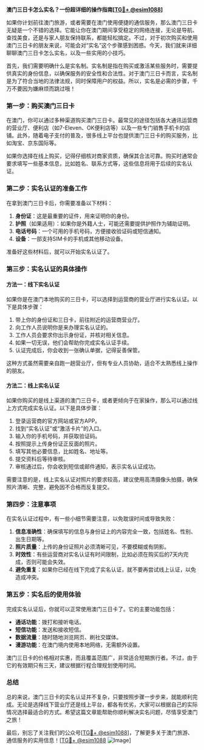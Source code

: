 **澳门三日卡怎么实名？一份超详细的操作指南[[TG💪+ @esim1088](https://t.me/s/esim1088)]**

如果你计划前往澳门旅游，或者需要在澳门使用便捷的通信服务，那么澳门三日卡无疑是一个不错的选择。它能让你在澳门期间享受稳定的网络连接，无论是导航、查找美食，还是与家人朋友保持联系，都能轻松搞定。不过，对于初次购买和使用澳门三日卡的朋友来说，可能会对“实名”这个步骤感到困惑。今天，我们就来详细聊聊澳门三日卡怎么实名，以及一些实用的小技巧。

首先，我们需要明确什么是实名制。实名制是指在购买或激活某些服务时，需要提供真实的身份信息，以确保服务的安全性和合法性。对于澳门三日卡而言，实名制是为了符合当地的法律法规，同时保障用户的权益。所以，实名是必需的步骤，千万不要因为嫌麻烦而跳过哦！

### **第一步：购买澳门三日卡**

在澳门，你可以通过多种渠道购买澳门三日卡。最常见的途径包括各大通讯运营商的营业厅、便利店（如7-Eleven、OK便利店等）以及一些专门销售手机卡的店铺。此外，随着电子支付的普及，很多线上平台也提供澳门三日卡的购买服务，比如淘宝、京东国际等。

如果你选择在线上购买，记得仔细核对商家资质，确保其合法可靠。购买时通常会要求填写一些基本信息，比如姓名、联系方式等，这些信息将用于后续的实名认证。

### **第二步：实名认证的准备工作**

在拿到澳门三日卡后，你需要准备以下材料：

1. **身份证**：这是最重要的证件，用来证明你的身份。
2. **护照**（如果适用）：如果你是外籍人士，可能还需要提供护照作为辅助证明。
3. **电话号码**：一个可用的手机号码，方便接收验证码或短信通知。
4. **设备**：一部支持SIM卡的手机或其他移动设备。

准备好这些材料后，就可以开始实名认证了。

### **第三步：实名认证的具体操作**

#### **方法一：线下实名认证**
如果你是在澳门本地购买的三日卡，可以选择到运营商的营业厅进行实名认证。以下是具体步骤：

1. 带上你的身份证和三日卡，前往附近的运营商营业厅。
2. 向工作人员说明你是来办理实名认证的。
3. 工作人员会要求你出示身份证，并核对相关信息。
4. 如果一切无误，他们会帮助你完成实名认证手续。
5. 认证完成后，你会收到一张确认单据，记得妥善保管。

这种方式虽然需要亲自跑一趟营业厅，但有专业人员协助，适合不太熟悉线上操作的朋友。

#### **方法二：线上实名认证**
如果你购买的是线上渠道的澳门三日卡，或者更倾向于在家操作，那么可以通过线上方式完成实名认证。以下是具体步骤：

1. 登录运营商的官方网站或官方APP。
2. 找到“实名认证”或“激活卡片”的入口。
3. 输入你的手机号码，并获取验证码。
4. 按照提示上传身份证正反面的照片。
5. 填写其他必要信息，比如姓名、地址等。
6. 提交资料后等待审核。
7. 审核通过后，你会收到短信或邮件通知，表示实名认证成功。

需要注意的是，线上实名认证对照片的要求较高，建议使用高清摄像头拍摄，确保照片清晰、完整，避免因不合格而反复提交。

### **第四步：注意事项**

在实名认证过程中，有一些小细节需要注意，以免耽误时间或导致失败：

1. **信息准确性**：确保填写的信息与身份证上的内容完全一致，包括姓名、性别、出生日期等。
2. **照片质量**：上传的身份证照片必须清晰可见，不要模糊或有阴影。
3. **时效性**：有些运营商对实名认证有时间限制，比如必须在购买后的7天内完成，否则可能会失效。
4. **避免重复**：如果你已经在线下完成了实名认证，就不要再尝试线上认证，以免造成冲突。

### **第五步：实名后的使用体验**

完成实名认证后，你就可以正常使用澳门三日卡了。它的主要功能包括：

- **通话功能**：拨打和接听电话。
- **短信功能**：发送和接收短信。
- **数据流量**：随时随地浏览网页、刷社交媒体。
- **漫游功能**：在澳门境内使用本地网络，无需额外设置。

澳门三日卡的价格相对实惠，而且覆盖范围广，非常适合短期旅行者。不过，由于它的有效期只有三天，建议根据行程合理规划使用时间。

### **总结**

总的来说，澳门三日卡的实名认证并不复杂，只要按照步骤一步步来，就能顺利完成。无论是选择线下营业厅还是线上平台，都各有优劣，大家可以根据自己的实际情况选择最适合的方式。希望这篇文章能帮助你顺利解决实名问题，尽情享受澳门之旅！

最后，别忘了关注我们的公众号[[TG💪+ @esim1088](https://t.me/s/esim1088)]，了解更多关于澳门旅游、通信服务的实用信息！[[TG💪+ @esim1088](https://t.me/s/esim1088) ![Image](https://i.postimg.cc/4NQfJmqS/Snipaste-2025-05-13-00-14-12.png)]